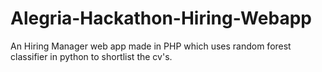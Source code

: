 # Alegria-Hackathon-Hiring-Webapp
An Hiring Manager web app made in PHP which uses random forest classifier in python to shortlist the cv's.
